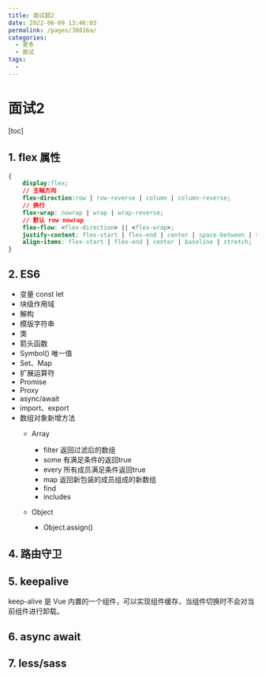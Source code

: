 ```yaml
---
title: 面试题2
date: 2022-06-09 13:46:03
permalink: /pages/30816a/
categories:
  - 更多
  - 面试
tags:
  - 
---
```

# 面试2
[toc]
## 1. flex 属性
```css
{
    display:flex;
    // 主轴方向
    flex-direction:row | row-reverse | column | column-reverse;
    // 换行
    flex-wrap: nowrap | wrap | wrap-reverse;
    // 默认 row nowrap
    flex-flow: <flex-direction> || <flex-wrap>;
    justify-content: flex-start | flex-end | center | space-between | space-around;
    align-items: flex-start | flex-end | center | baseline | stretch;
}
```
## 2. ES6
- 变量 const let
- 块级作用域
- 解构
- 模版字符串
- 类
- 箭头函数
- Symbol() 唯一值
- Set、Map
- 扩展运算符
- Promise
- Proxy
- async/await
- import、export
- 数组对象新增方法
    - Array
        - filter 返回过滤后的数组
        - some 有满足条件的返回true
        - every 所有成员满足条件返回true
        - map 返回新包装的成员组成的新数组
        - find
        - includes

    - Object
        - Object.assign()
## 4. 路由守卫
## 5. keepalive
keep-alive 是 Vue 内置的一个组件，可以实现组件缓存，当组件切换时不会对当前组件进行卸载。
## 6. async await
## 7. less/sass